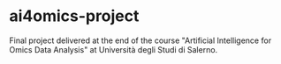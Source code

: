 # ai4omics-project
Final project delivered at the end of the course "Artificial Intelligence for Omics Data Analysis" at Università degli Studi di Salerno. 
